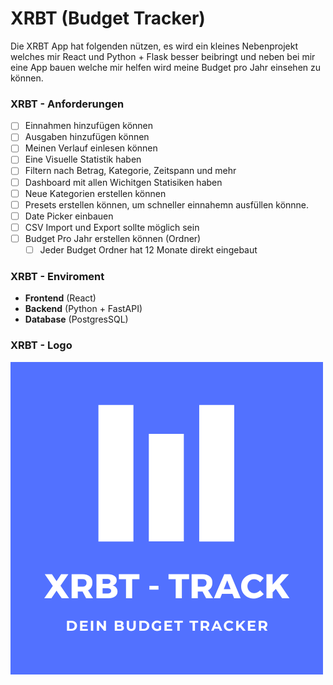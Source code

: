 # XRBT (Budget Tracker)
Die XRBT App hat folgenden nützen, es wird ein kleines Nebenprojekt welches mir React und Python + Flask besser beibringt und neben bei mir eine App bauen welche mir helfen wird meine Budget pro Jahr einsehen zu können.

### XRBT - Anforderungen
- [ ] Einnahmen hinzufügen können
- [ ] Ausgaben hinzufügen können
- [ ] Meinen Verlauf einlesen können
- [ ] Eine Visuelle Statistik haben
- [ ] Filtern nach Betrag, Kategorie, Zeitspann und mehr
- [ ] Dashboard mit allen Wichitgen Statisiken haben
- [ ] Neue Kategorien erstellen können
- [ ] Presets erstellen können, um schneller einnahemn ausfüllen könnne.
- [ ] Date Picker einbauen
- [ ] CSV Import und Export sollte möglich sein
- [ ] Budget Pro Jahr erstellen können (Ordner)
  - [ ] Jeder Budget Ordner hat 12 Monate direkt eingebaut

### XRBT - Enviroment
- **Frontend** (React)
- **Backend** (Python + FastAPI)
- **Database** (PostgresSQL)

### XRBT - Logo
![XRBT-Track Logo](./XRBT-Track%20Logo.png)